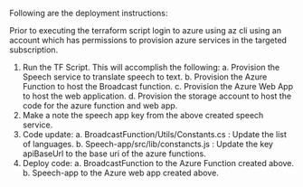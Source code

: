 
Following are the deployment instructions:

Prior to executing the terraform script login to azure using az cli using an account which has permissions to provision azure services in the targeted subscription. 

1.	Run the TF Script. This will accomplish the following:
    a.	Provision the Speech service to translate speech to text.
    b.	Provision the Azure Function to host the Broadcast function.
    c.	Provision the Azure Web App to host the web application.
    d.	Provision the storage account to host the code for the azure function and web app. 
2.	Make a note the speech app key from the above created speech service. 
3.	Code update:
    a.	BroadcastFunction/Utils/Constants.cs : Update the list of languages.
    b.	Speech-app/src/lib/constancts.js : Update the key apiBaseUrl to the base uri of the azure functions.
4.	Deploy code:
    a.	BroadcastFunction to the Azure Function created above.
    b.	Speech-app to the Azure web app created above.
